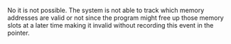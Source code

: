 No it is not possible. The system is not able to track which memory addresses are valid or not since the program might free up those memory slots at a later time making it invalid without recording this event in the pointer.
